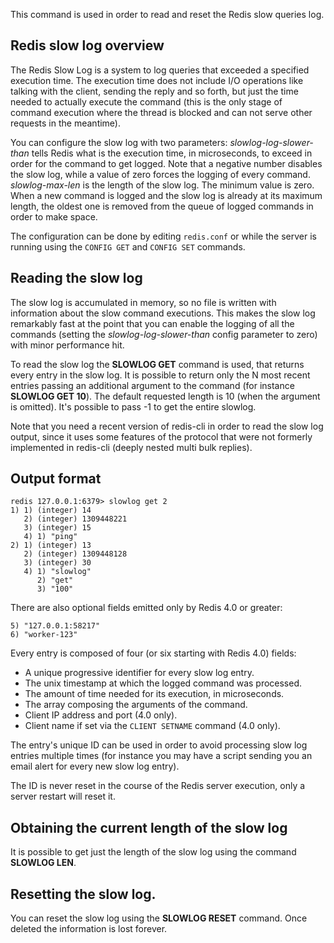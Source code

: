 This command is used in order to read and reset the Redis slow queries log.

## Redis slow log overview

The Redis Slow Log is a system to log queries that exceeded a specified
execution time. The execution time does not include I/O operations like talking
with the client, sending the reply and so forth, but just the time needed to
actually execute the command (this is the only stage of command execution where
the thread is blocked and can not serve other requests in the meantime).

You can configure the slow log with two parameters: _slowlog-log-slower-than_
tells Redis what is the execution time, in microseconds, to exceed in order for
the command to get logged. Note that a negative number disables the slow log,
while a value of zero forces the logging of every command. _slowlog-max-len_ is
the length of the slow log. The minimum value is zero. When a new command is
logged and the slow log is already at its maximum length, the oldest one is
removed from the queue of logged commands in order to make space.

The configuration can be done by editing `redis.conf` or while the server is
running using the `CONFIG GET` and `CONFIG SET` commands.

## Reading the slow log

The slow log is accumulated in memory, so no file is written with information
about the slow command executions. This makes the slow log remarkably fast at
the point that you can enable the logging of all the commands (setting the
_slowlog-log-slower-than_ config parameter to zero) with minor performance hit.

To read the slow log the **SLOWLOG GET** command is used, that returns every
entry in the slow log. It is possible to return only the N most recent entries
passing an additional argument to the command (for instance **SLOWLOG GET 10**).
The default requested length is 10 (when the argument is omitted). It's possible
to pass -1 to get the entire slowlog.

Note that you need a recent version of redis-cli in order to read the slow log
output, since it uses some features of the protocol that were not formerly
implemented in redis-cli (deeply nested multi bulk replies).

## Output format

```
redis 127.0.0.1:6379> slowlog get 2
1) 1) (integer) 14
   2) (integer) 1309448221
   3) (integer) 15
   4) 1) "ping"
2) 1) (integer) 13
   2) (integer) 1309448128
   3) (integer) 30
   4) 1) "slowlog"
      2) "get"
      3) "100"
```

There are also optional fields emitted only by Redis 4.0 or greater:

```
5) "127.0.0.1:58217"
6) "worker-123"
```

Every entry is composed of four (or six starting with Redis 4.0) fields:

- A unique progressive identifier for every slow log entry.
- The unix timestamp at which the logged command was processed.
- The amount of time needed for its execution, in microseconds.
- The array composing the arguments of the command.
- Client IP address and port (4.0 only).
- Client name if set via the `CLIENT SETNAME` command (4.0 only).

The entry's unique ID can be used in order to avoid processing slow log entries
multiple times (for instance you may have a script sending you an email alert
for every new slow log entry).

The ID is never reset in the course of the Redis server execution, only a server
restart will reset it.

## Obtaining the current length of the slow log

It is possible to get just the length of the slow log using the command
**SLOWLOG LEN**.

## Resetting the slow log.

You can reset the slow log using the **SLOWLOG RESET** command. Once deleted the
information is lost forever.
